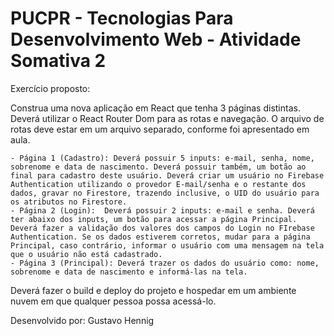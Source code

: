 # PUCPR - Tecnologias Para Desenvolvimento Web - Atividade Somativa 2

Exercício proposto:

Construa uma nova aplicação em React que tenha 3 páginas distintas. Deverá utilizar o React Router Dom para as rotas e navegação. O arquivo de rotas deve estar em um arquivo separado, conforme foi apresentado em aula. 

    - Página 1 (Cadastro): Deverá possuir 5 inputs: e-mail, senha, nome, sobrenome e data de nascimento. Deverá possuir também, um botão ao final para cadastro deste usuário. Deverá criar um usuário no Firebase Authentication utilizando o provedor E-mail/senha e o restante dos dados, gravar no Firestore, trazendo inclusive, o UID do usuário para os atributos no Firestore.  
    - Página 2 (Login):  Deverá possuir 2 inputs: e-mail e senha. Deverá ter abaixo dos inputs, um botão para acessar a página Principal. Deverá fazer a validação dos valores dos campos do Login no FIrebase Authentication. Se os dados estiverem corretos, mudar para a página Principal, caso contrário, informar o usuário com uma mensagem na tela que o usuário não está cadastrado. 
    - Página 3 (Principal): Deverá trazer os dados do usuário como: nome, sobrenome e data de nascimento e informá-las na tela.  

Deverá fazer o build e deploy do projeto e hospedar em um ambiente nuvem em que qualquer pessoa possa acessá-lo. 


Desenvolvido por: Gustavo Hennig
